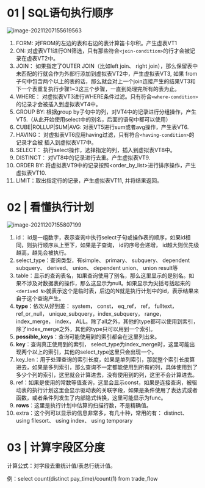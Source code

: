 # 01 | SQL语句执行顺序

![image-20211207155619563](https://gitee.com/yanglu_u/ImgRepository/raw/master/image-20211207155619563.png)

1. FORM: 对FROM的左边的表和右边的表计算笛卡尔积。产生虚表VT1
2. ON: 对虚表VT1进行ON筛选，只有那些符合`<join-condition>`的行才会被记录在虚表VT2中。
3. JOIN： 如果指定了OUTER JOIN（比如left join、 right join），那么保留表中未匹配的行就会作为外部行添加到虚拟表VT2中，产生虚拟表VT3, 如果 from子句中包含两个以上的表的话，那么就会对上一个join连接产生的结果VT3和下一个表重复执行步骤1~3这三个步骤，一直到处理完所有的表为止。
4. WHERE： 对虚拟表VT3进行WHERE条件过滤。只有符合`<where-condition>`的记录才会被插入到虚拟表VT4中。
5. GROUP BY: 根据group by子句中的列，对VT4中的记录进行分组操作，产生VT5.（从此开始使用select中的别名，后面的语句中都可以使用）
6. CUBE|ROLLUP|SUM|AVG: 对表VT5进行sum或者avg操作，产生表VT6.
7. HAVING： 对虚拟表VT6应用having过滤，只有符合`<having-condition>`的记录才会被 插入到虚拟表VT7中。
8. SELECT： 执行select操作，选择指定的列，插入到虚拟表VT8中。
9. DISTINCT： 对VT8中的记录进行去重。产生虚拟表VT9.
10. ORDER BY: 将虚拟表VT9中的记录按照<order_by_list>进行排序操作，产生虚拟表VT10.
11. LIMIT：取出指定行的记录，产生虚拟表VT11, 并将结果返回。  

# 02 | 看懂执行计划

![image-20211207155807199](https://gitee.com/yanglu_u/ImgRepository/raw/master/image-20211207155807199.png)

1. id： id是一组数字，表示查询中执行select子句或操作表的顺序，如果id相同，则执行顺序从上至下，如果是子查询， id的序号会递增， id越大则优先级越高，越先会被执行。
2. select_type：查询类型，有simple、 primary、 subquery、 dependent subquery、 derived、 union、 dependent union、 union result等
3. table：显示的查询表名，如果查询使用了别名，那么这里显示的是别名。如果不涉及对数据表的操作，那么这显示为null。如果显示为尖括号括起来的`<derived N>`就表示这个是临时表，后边的N就是执行计划中的id，表示结果来自于这个查询产生。  
4. **type**：依次从好到差： system， const， eq_ref， ref， fulltext， ref_or_null， unique_subquery，index_subquery， range， index_merge， index， ALL。除了all之外，其他的type都可以使用到索引，除了index_merge之外，其他的type只可以用到一个索引。
5. **possible_keys**：查询可能使用到的索引都会在这里列出来。
6. **key**：查询真正使用到的索引， select_type为index_merge时，这里可能出现两个以上的索引，其他的select_type这里只会出现一个。  
7. key_len：用于处理查询的索引长度，如果是单列索引，那就整个索引长度算进去，如果是多列索引，那么查询不一定都能使用到所有的列，具体使用到了多少个列的索引，这里就会计算进去，没有使用到的列，这里不会计算进去。
8. ref：如果是使用的常数等值查询，这里会显示const，如果是连接查询，被驱动表的执行计划这里会显示驱动表的关联字段，如果是条件使用了表达式或者函数，或者条件列发生了内部隐式转换，这里可能显示为func。
9. **rows**：这里是执行计划中估算的扫描行数，不是精确值。
10. extra：这个列可以显示的信息非常多，有几十种，常用的有： distinct、 using filesort、 using index、 using temporary

# 03 | 计算字段区分度

计算公式：对字段去重统计值/表总行统计值。

例：select count(distinct pay_time)/count(1) from trade_flow  







